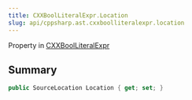 ```yaml
---
title: CXXBoolLiteralExpr.Location
slug: api/cppsharp.ast.cxxboolliteralexpr.location
---
```

Property in [CXXBoolLiteralExpr](/api/cppsharp/ast/cxxboolliteralexpr)

## Summary



```csharp
public SourceLocation Location { get; set; }
```


